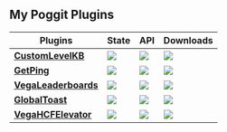 ## My Poggit Plugins

| **Plugins** | **State** | **API** | **Downloads** |
| --- | --- | --- | --- |
| **[**CustomLevelKB**](https://github.com/SVega9848/CustomLevelKB)** | *<a href="https://poggit.pmmp.io/p/CustomLevelKB"><img src="https://poggit.pmmp.io/shield.state/CustomLevelKB"></a>* | **<a href="https://poggit.pmmp.io/p/CustomLevelKB"><img src="https://poggit.pmmp.io/shield.api/CustomLevelKB"></a>** | **<a href="https://poggit.pmmp.io/p/CustomLevelKB"><img src="https://poggit.pmmp.io/shield.dl.total/CustomLevelKB"></a>**|
| **[**GetPing**](https://github.com/SVega9848/GetPing)** | **<a href="https://poggit.pmmp.io/p/GetPing"><img src="https://poggit.pmmp.io/shield.state/GetPing"></a>** | <a href="https://poggit.pmmp.io/p/GetPing"><img src="https://poggit.pmmp.io/shield.api/GetPing"></a> | <a href="https://poggit.pmmp.io/p/GetPing"><img src="https://poggit.pmmp.io/shield.dl.total/GetPing"></a>|
| **[**VegaLeaderboards**](https://github.com/SVega9848/VegaLeaderboards)** | **<a href="https://poggit.pmmp.io/p/VegaLeaderboards"><img src="https://poggit.pmmp.io/shield.state/VegaLeaderboards"></a>** | <a href="https://poggit.pmmp.io/p/VegaLeaderboards"><img src="https://poggit.pmmp.io/shield.api/VegaLeaderboards"></a> | <a href="https://poggit.pmmp.io/p/VegaLeaderboards"><img src="https://poggit.pmmp.io/shield.dl.total/VegaLeaderboards"></a>|
| **[**GlobalToast**](https://github.com/SVega9848/GlobalToast)** | **<a href="https://poggit.pmmp.io/p/GlobalToast"><img src="https://poggit.pmmp.io/shield.state/GlobalToast"></a>** | **<a href="https://poggit.pmmp.io/p/GlobalToast"><img src="https://poggit.pmmp.io/shield.api/GlobalToast"></a>** | **<a href="https://poggit.pmmp.io/p/GlobalToast"><img src="https://poggit.pmmp.io/shield.dl.total/GlobalToast"></a>** |
| **[**VegaHCFElevator**](https://github.com/SVega9848/VegaHCFElevator)** | **<a href="https://poggit.pmmp.io/p/VegaHCFElevator"><img src="https://poggit.pmmp.io/shield.state/VegaHCFElevator"></a>** | **<a href="https://poggit.pmmp.io/p/VegaHCFElevator"><img src="https://poggit.pmmp.io/shield.api/VegaHCFElevator"></a>** | **<a href="https://poggit.pmmp.io/p/VegaHCFElevator"><img src="https://poggit.pmmp.io/shield.dl.total/VegaHCFElevator"></a>** |
